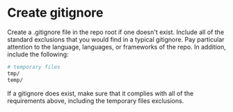 # Create gitignore

Create a .gitignore file in the repo root if one doesn't exist. Include all of the standard exclusions that you would find in a typical gitignore. Pay particular attention to the language, languages, or frameworks of the repo. In addition, include the following:

```sh
# temporary files
tmp/
temp/
```

If a gitignore does exist, make sure that it complies with all of the requirements above, including the temporary files exclusions.